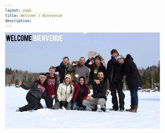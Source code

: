 ```yaml
---
layout: page
title: Welcome / Bienvenue
description: 
---
```


![Lab photo](assets/pics/welcome.jpg)
